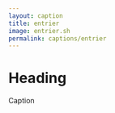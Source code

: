 ```yaml
---
layout: caption
title: entrier
image: entrier.sh
permalink: captions/entrier
---
```

# Heading
Caption
